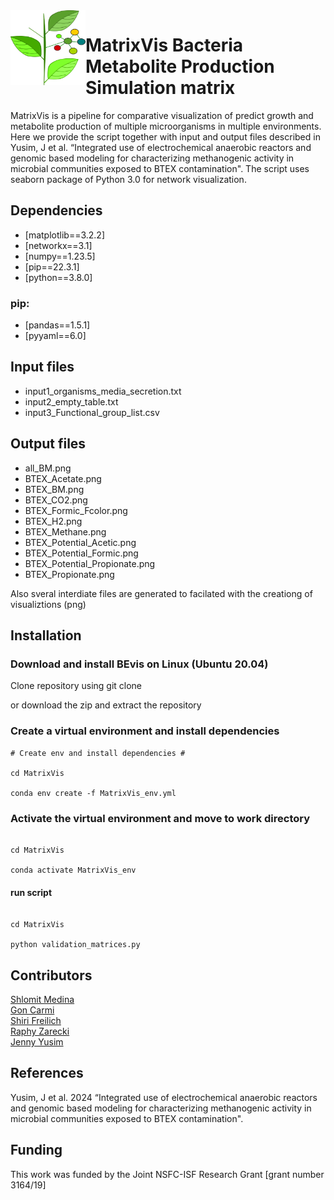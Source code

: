<img src="dep_sign.png" width=120, height=120 align="left" />

# MatrixVis Bacteria Metabolite Production Simulation matrix

MatrixVis is a pipeline for comparative visualization of predict growth and metabolite production of multiple microorganisms in multiple environments. 
Here we provide the script together with input and output files described in Yusim, J et al. “Integrated use of electrochemical anaerobic reactors and genomic based modeling for characterizing methanogenic activity in microbial communities exposed to BTEX contamination".
The script uses seaborn package of Python 3.0 for network visualization. 

## Dependencies

* [matplotlib==3.2.2]
* [networkx==3.1]
* [numpy==1.23.5]
* [pip==22.3.1]
* [python==3.8.0]

### pip:

* [pandas==1.5.1]
* [pyyaml==6.0]

## Input files 

- input1_organisms_media_secretion.txt
- input2_empty_table.txt
- input3_Functional_group_list.csv

## Output files

- all_BM.png
- BTEX_Acetate.png
- BTEX_BM.png
- BTEX_CO2.png
- BTEX_Formic_Fcolor.png
- BTEX_H2.png
- BTEX_Methane.png
- BTEX_Potential_Acetic.png
- BTEX_Potential_Formic.png
- BTEX_Potential_Propionate.png
- BTEX_Propionate.png

Also sveral interdiate files are generated to facilated with the creationg of visualiztions (png)

## Installation

### Download and install BEvis on Linux (Ubuntu 20.04)

Clone repository using git clone

or download the zip and extract the repository 

### Create a virtual environment and install dependencies

```shell
# Create env and install dependencies #

cd MatrixVis

conda env create -f MatrixVis_env.yml

```

### Activate the virtual environment and move to work directory  

```shell

cd MatrixVis

conda activate MatrixVis_env

```

#### run script

```shell

cd MatrixVis

python validation_matrices.py

```

## Contributors

[Shlomit Medina](https://www.freilich-lab.com/shlomit-medina )  \
[Gon Carmi](https://www.freilich-lab.com/members) \
[Shiri Freilich](https://www.freilich-lab.com/shiri-detailes ) \
[Raphy Zarecki](https://www.linkedin.com/in/raphy-zarecki-3412663/?originalSubdomain=il)  \
[Jenny Yusim](https://www.freilich-lab.com/jenny-details)

## References

Yusim, J et al. 2024 “Integrated use of electrochemical anaerobic reactors and genomic based modeling for characterizing methanogenic activity in microbial communities exposed to BTEX contamination".

## Funding

This work was funded by the Joint NSFC-ISF Research Grant [grant number 3164/19]


